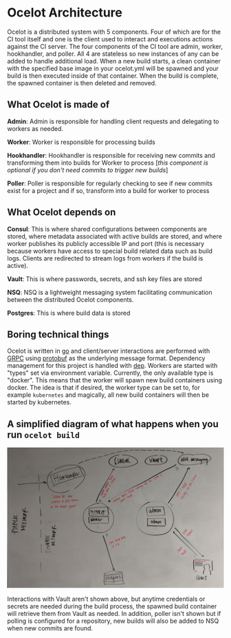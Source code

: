 # Ocelot Architecture 
Ocelot is a distributed system with 5 components. Four of which are for the CI tool itself and one is the client used to interact and executions actions against the CI server. The four components of the CI tool are admin, worker, hookhandler, and poller. All 4 are stateless so new instances of any can be added to handle additional load. When a new build starts, a clean container with the specified base image in your ocelot.yml will be spawned and your build is then executed inside of that container. When the build is complete, the spawned container is then deleted and removed.    

## What Ocelot is made of

**Admin**: Admin is responsible for handling client requests and delegating to workers as needed.

**Worker**: Worker is responsible for processing builds 

**Hookhandler**: Hookhandler is responsible for receiving new commits and transforming them into builds for Worker to process [*this component is optional if you don't need commits to trigger new builds*] 

**Poller**: Poller is responsible for regularly checking to see if new commits exist for a project and if so, transform into a build for worker to process

## What Ocelot depends on 

**Consul**: This is where shared configurations between components are stored, where metadata associated with active builds are stored, and where worker publishes its publicly accessible IP and port (this is necessary because workers have access to special build related data such as build logs. Clients are redirected to stream logs from workers if the build is active).

**Vault**: This is where passwords, secrets, and ssh key files are stored

**NSQ**: NSQ is a lightweight messaging system facilitating communication between the distributed Ocelot components.

**Postgres**: This is where build data is stored 

## Boring technical things

Ocelot is written in [go](https://golang.org) and client/server interactions are performed with [GRPC](https://grpc.io) using [protobuf](https://developers.google.com/protocol-buffers/) as the underlying message format. Dependency management for this project is handled with [dep](https://golang.github.io/dep/docs/introduction.html). Workers are started with "types" set via environment variable. Currently, the only available type is "docker". This means that the worker will spawn new build containers using docker. The idea is that if desired, the worker type can be set to, for example `kubernetes` and magically, all new build containers will then be started by kubernetes.  

## A simplified diagram of what happens when you run `ocelot build`

![ocelot build](ocelot_build.jpg "ocelot build")

Interactions with Vault aren't shown above, but anytime credentials or secrets are needed during the build process, the spawned build container will retrieve them from Vault as needed. In addition, poller isn't shown but if polling is configured for a repository, new builds will also be added to NSQ when new commits are found.  

